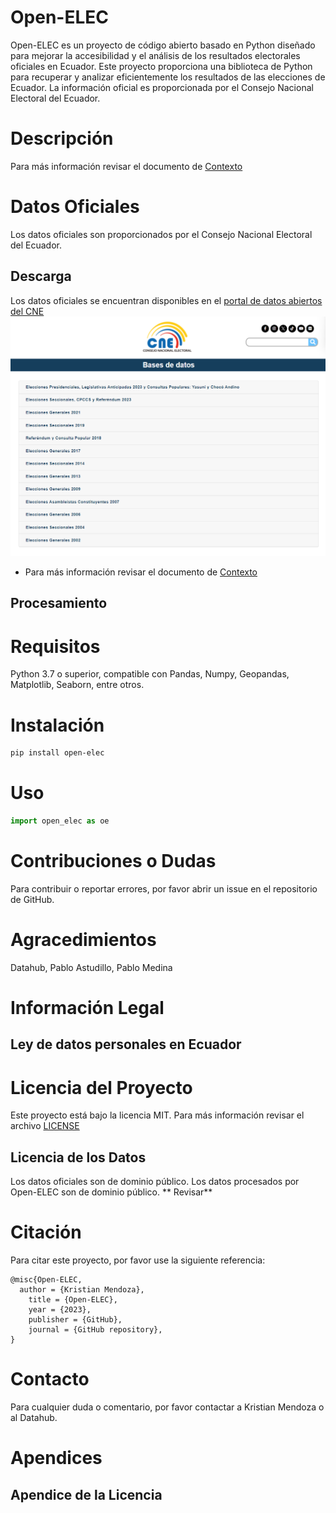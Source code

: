 # Open-ELEC
Open-ELEC es un proyecto de código abierto basado en Python diseñado para mejorar la accesibilidad y el análisis de los resultados electorales oficiales en Ecuador. Este proyecto proporciona una biblioteca de Python para recuperar y analizar eficientemente los resultados de las elecciones de Ecuador. La información oficial es proporcionada por el Consejo Nacional Electoral del Ecuador.
# Descripción



Para más información revisar el documento de [Contexto](Context.md)
# Datos Oficiales
Los datos oficiales son proporcionados por el Consejo Nacional Electoral del Ecuador.

## Descarga
Los datos oficiales se encuentran disponibles en el [portal de datos abiertos del CNE](https://www.cne.gob.ec/estadisticas/bases-de-datos/)
![CNE](assests/CNE_bases_de_datos.png)



* Para más información revisar el documento de [Contexto](Context.md)   
## Procesamiento

# Requisitos
Python 3.7 o superior, compatible con Pandas, Numpy, Geopandas, Matplotlib, Seaborn, entre otros.

# Instalación
```bash
pip install open-elec
```

# Uso

```python
import open_elec as oe
```


# Contribuciones o Dudas
Para contribuir o reportar errores, por favor abrir un issue en el repositorio de GitHub.


# Agracedimientos
Datahub, Pablo Astudillo, Pablo Medina

# Información Legal
## Ley de datos personales en Ecuador



# Licencia del Proyecto
Este proyecto está bajo la licencia MIT. Para más información revisar el archivo [LICENSE](LICENSE)
## Licencia de los Datos
Los datos oficiales son de dominio público. 
Los datos procesados por Open-ELEC son de dominio público. ** Revisar**


# Citación
Para citar este proyecto, por favor use la siguiente referencia:
```
@misc{Open-ELEC,
  author = {Kristian Mendoza},
    title = {Open-ELEC},
    year = {2023},
    publisher = {GitHub},
    journal = {GitHub repository},    
}
```
# Contacto
Para cualquier duda o comentario, por favor contactar a Kristian Mendoza o al Datahub.



# Apendices
## Apendice de la Licencia
